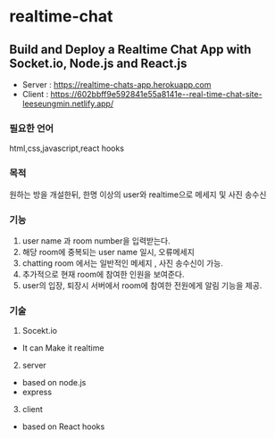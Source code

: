 # realtime-chat

## Build and Deploy a Realtime Chat App with Socket.io, Node.js and React.js
 

- Server : https://realtime-chats-app.herokuapp.com
- Client : https://602bbff9e592841e55a8141e--real-time-chat-site-leeseungmin.netlify.app/

### 필요한 언어 

html,css,javascript,react hooks

### 목적 

원하는 방을 개설한뒤, 한명 이상의 user와 realtime으로 메세지 및 사진 송수신 

### 기능 
1. user name 과 room number을 입력받는다.
2. 해당 room에 중복되는 user name 일시, 오류메세지
3. chatting room 에서는 일반적인 메세지 , 사진 송수신이 가능.
4. 추가적으로 현재 room에 참여한 인원을 보여준다.
5. user의 입장, 퇴장시 서버에서 room에 참여한 전원에게 알림 기능을 제공.
  
  
### 기술

1. Socekt.io
- It can Make it realtime

2. server 
- based on node.js
- express

3. client
- based on React hooks

